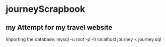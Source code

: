 journeyScrapbook
================

my Attempt for my travel website
-----------
Importing the database:
mysql -u root -p -h localhost journey < journey.sql
